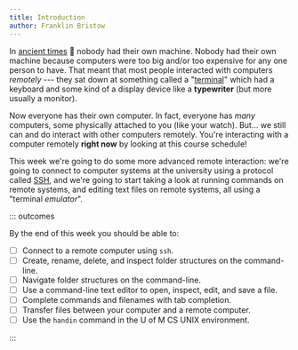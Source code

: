 ```yaml
---
title: Introduction
author: Franklin Bristow
---
```


In [ancient times] :t-rex: nobody had their own machine. Nobody had their own
machine because computers were too big and/or too expensive for any one person
to have.  That meant that most people interacted with computers *remotely* ---
they sat down at something called a "[terminal]" which had a keyboard and some
kind of a display device like a **typewriter** (but more usually a monitor).

Now everyone has their own computer. In fact, everyone has *many* computers,
some physically attached to you (like your watch). But... we still can and do
interact with other computers remotely. You're interacting with a computer
remotely **right now** by looking at this course schedule!

This week we're going to do some more advanced remote interaction: we're going
to connect to computer systems at the university using a protocol called [SSH],
and we're going to start taking a look at running commands on remote systems,
and editing text files on remote systems, all using a "terminal *emulator*".

::: outcomes

By the end of this week you should be able to:

* [ ] Connect to a remote computer using `ssh`.
* [ ] Create, rename, delete, and inspect folder structures on the command-line.
* [ ] Navigate folder structures on the command-line.
* [ ] Use a command-line text editor to open, inspect, edit, and save a file.
* [ ] Complete commands and filenames with tab completion.
* [ ] Transfer files between your computer and a remote computer.
* [ ] Use the `handin` command in the U of M CS UNIX environment.

:::

[ancient times]: https://en.wikipedia.org/wiki/Cretaceous
[Terminal]: https://en.wikipedia.org/wiki/Computer_terminal
[SSH]: https://en.wikipedia.org/wiki/Secure_Shell
